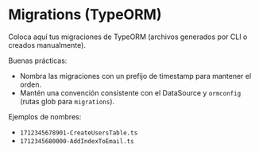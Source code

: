 # Migrations (TypeORM)

Coloca aquí tus migraciones de TypeORM (archivos generados por CLI o creados manualmente).

Buenas prácticas:

- Nombra las migraciones con un prefijo de timestamp para mantener el orden.
- Mantén una convención consistente con el DataSource y `ormconfig` (rutas glob para `migrations`).

Ejemplos de nombres:

- `1712345678901-CreateUsersTable.ts`
- `1712345680000-AddIndexToEmail.ts`

